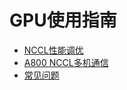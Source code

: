 # GPU使用指南

- [NCCL性能调优](gpu/operation/centos7_cuda)
- [A800 NCCL多机通信](gpu/user_guide/A800_nccl)
- [常见问题](gpu/user_guide/faq)

